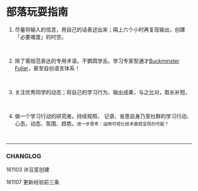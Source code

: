 # 部落玩耍指南

1. 尽量将输入的信息，用自己的话表述出来；隔上六个小时再复现输出，创建「必要难度」的时空。

   ​

2. 除了需规范表达的专用术语，不鹦鹉学舌。学习专家型通才[Buckminster Fuller](https://en.wikipedia.org/wiki/Buckminster_Fuller)，甚至自创语言体系！

   ​

3. 关注优秀同学的动态；将自己的学习行为、输出成果，与之比对，取长补短。

   ​

4. 做一个学习行动的研究者。持续观照、 记录、省思自身乃至社群的学习行动、心态，动态、氛围、趋势。`进一步思考：运用可视化技术直观呈现的可能？`

   ​​
***
### CHANGLOG

161103 许豆浆创建

161107 更新经验前三条